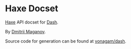 Haxe Docset
=======================

[Haxe](http://haxe.org/) API docset for [Dash](http://kapeli.com/dash).

By [Dmitrii Maganov](https://github.com/vonagam).

Source code for generation can be found at [vonagam/dash](https://github.com/vonagam/dash).
